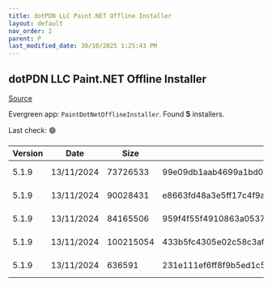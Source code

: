 ```yaml
---
title: dotPDN LLC Paint.NET Offline Installer
layout: default
nav_order: 2
parent: P
last_modified_date: 30/10/2025 1:25:43 PM
---
```


## dotPDN LLC Paint.NET Offline Installer

[Source](https://getpaint.net/)

Evergreen app: `PaintDotNetOfflineInstaller`. Found **5** installers.

Last check: 🟢

| Version | Date       | Size      | Sha256                                                           | Architecture | InstallerType | Type | URI                                                                                                                                                                                                              |
| ------- | ---------- | --------- | ---------------------------------------------------------------- | ------------ | ------------- | ---- | ---------------------------------------------------------------------------------------------------------------------------------------------------------------------------------------------------------------- |
| 5.1.9   | 13/11/2024 | 73726533  | 99e09db1aab4699a1bd0b32d2d6ccdb91a9f0b50fafdd70a720d99532b4cd04d | ARM64        | Default       | zip  | [https://github.com/paintdotnet/release/releases/download/v5.1.9/paint.net.5.1.9.install.arm64.zip](https://github.com/paintdotnet/release/releases/download/v5.1.9/paint.net.5.1.9.install.arm64.zip)           |
| 5.1.9   | 13/11/2024 | 90028431  | e8663fd48a3e5ff17c4f9ab1d42d398ab9cd5d556ce6f8bf09aa675a2fca2056 | ARM64        | Default       | zip  | [https://github.com/paintdotnet/release/releases/download/v5.1.9/paint.net.5.1.9.winmsi.arm64.zip](https://github.com/paintdotnet/release/releases/download/v5.1.9/paint.net.5.1.9.winmsi.arm64.zip)             |
| 5.1.9   | 13/11/2024 | 84165506  | 959f4f55f4910863a0537c53b161f71fe4a8c4573b1b2d2c8f208c4f8b159565 | x64          | Default       | zip  | [https://github.com/paintdotnet/release/releases/download/v5.1.9/paint.net.5.1.9.install.x64.zip](https://github.com/paintdotnet/release/releases/download/v5.1.9/paint.net.5.1.9.install.x64.zip)               |
| 5.1.9   | 13/11/2024 | 100215054 | 433b5fc4305e02c58c3af2eb1d25c8e501c02bb315a82fcc5fea23111aa88f72 | x64          | Default       | zip  | [https://github.com/paintdotnet/release/releases/download/v5.1.9/paint.net.5.1.9.winmsi.x64.zip](https://github.com/paintdotnet/release/releases/download/v5.1.9/paint.net.5.1.9.winmsi.x64.zip)                 |
| 5.1.9   | 13/11/2024 | 636591    | 231e111ef6ff8f9b5ed1c5e00a45b62173882e830d4c3cefbf3b7be67fe33440 | x86          | Default       | zip  | [https://github.com/paintdotnet/release/releases/download/v5.1.9/paint.net.5.1.9.install.anycpu.web.zip](https://github.com/paintdotnet/release/releases/download/v5.1.9/paint.net.5.1.9.install.anycpu.web.zip) |
